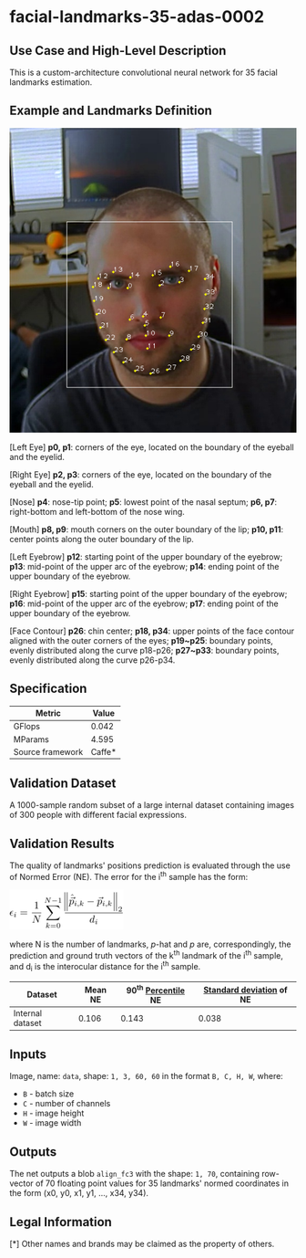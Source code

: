 # facial-landmarks-35-adas-0002

## Use Case and High-Level Description

This is a custom-architecture convolutional neural network for 35 facial landmarks estimation.

## Example and Landmarks Definition

![](./assets/landmarks_illustration.png)

[Left Eye]
**p0, p1**: corners of the eye, located on the boundary of the eyeball and the eyelid.

[Right Eye]
**p2, p3**: corners of the eye, located on the boundary of the eyeball and the eyelid.

[Nose]
**p4**: nose-tip point; **p5**: lowest point of the nasal septum; **p6, p7**: right-bottom and left-bottom of the nose wing.

[Mouth]
**p8, p9**: mouth corners on the outer boundary of the lip; **p10, p11**: center points along the outer boundary of the lip.

[Left Eyebrow]
**p12**: starting point of the upper boundary of the eyebrow;  **p13**: mid-point of the upper arc of the eyebrow; **p14**: ending point of the upper boundary of the eyebrow.

[Right Eyebrow]
**p15**: starting point of the upper boundary of the eyebrow;  **p16**: mid-point of the upper arc of the eyebrow; **p17**: ending point of the upper boundary of the eyebrow.

[Face Contour]
**p26**: chin center; **p18, p34**: upper points of the face contour aligned with the outer corners of the eyes;
**p19~p25**: boundary points, evenly distributed along the curve p18-p26;
**p27~p33**: boundary points, evenly distributed along the curve p26-p34.

## Specification

| Metric                | Value                                       |
|-----------------------|---------------------------------------------|
| GFlops                | 0.042                                       |
| MParams               | 4.595                                       |
| Source framework      | Caffe\*                                     |

## Validation Dataset

A 1000-sample random subset of a large internal dataset containing images of 300 people with different facial expressions.

## Validation Results

The quality of landmarks' positions prediction is evaluated through the use of Normed Error (NE). The error for the i<sup>th</sup> sample has the form:

![](./assets/error_formula.png)

where N is the number of landmarks, _p_-hat and _p_ are, correspondingly, the prediction and ground truth vectors of the k<sup>th</sup> landmark of the i<sup>th</sup> sample, and d<sub>i</sub> is the interocular distance for the i<sup>th</sup> sample.

| Dataset          | Mean NE | 90<sup>th</sup> [Percentile](https://en.wikipedia.org/wiki/Percentile) NE |[Standard deviation](https://en.wikipedia.org/wiki/Standard_deviation) of NE |
|------------------|---------|---------------------------------------------------------------------------|-----------------------------------------------------------------------------|
| Internal dataset | 0.106   | 0.143                                                                     | 0.038                                                                       |

## Inputs

Image, name: `data`, shape: `1, 3, 60, 60` in the format `B, C, H, W`, where:

- `B` - batch size
- `C` - number of channels
- `H` - image height
- `W` - image width

## Outputs

The net outputs a blob `align_fc3` with the shape: `1, 70`, containing row-vector of 70 floating point values for 35 landmarks' normed coordinates in the form (x0, y0, x1, y1, ..., x34, y34).

## Legal Information
[*] Other names and brands may be claimed as the property of others.
